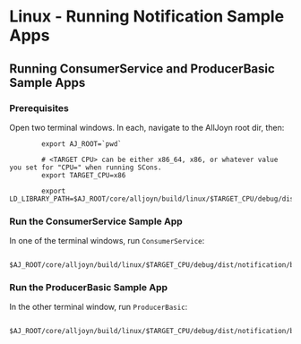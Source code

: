 # Linux - Running Notification Sample Apps

## Running ConsumerService and ProducerBasic Sample Apps

### Prerequisites

Open two terminal windows. In each, navigate to the AllJoyn root dir, then:

            export AJ_ROOT=`pwd`

            # <TARGET CPU> can be either x86_64, x86, or whatever value you set for "CPU=" when running SCons.
            export TARGET_CPU=x86
            
            export LD_LIBRARY_PATH=$AJ_ROOT/core/alljoyn/build/linux/$TARGET_CPU/debug/dist/cpp/lib:$AJ_ROOT/core/alljoyn/build/linux/$TARGET_CPU/debug/dist/about/lib:$AJ_ROOT/core/alljoyn/build/linux/$TARGET_CPU/debug/dist/notification/lib:$AJ_ROOT/core/alljoyn/build/linux/$TARGET_CPU/debug/dist/services_common/lib:$LD_LIBRARY_PATH

### Run the ConsumerService Sample App

In one of the terminal windows, run `ConsumerService`:

            $AJ_ROOT/core/alljoyn/build/linux/$TARGET_CPU/debug/dist/notification/bin/ConsumerService

### Run the ProducerBasic Sample App

In the other terminal window, run `ProducerBasic`:

            $AJ_ROOT/core/alljoyn/build/linux/$TARGET_CPU/debug/dist/notification/bin/ProducerBasic

